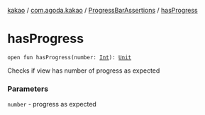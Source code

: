 [kakao](../../index.md) / [com.agoda.kakao](../index.md) / [ProgressBarAssertions](index.md) / [hasProgress](./has-progress.md)

# hasProgress

`open fun hasProgress(number: `[`Int`](https://kotlinlang.org/api/latest/jvm/stdlib/kotlin/-int/index.html)`): `[`Unit`](https://kotlinlang.org/api/latest/jvm/stdlib/kotlin/-unit/index.html)

Checks if view has number of progress as expected

### Parameters

`number` - progress as expected